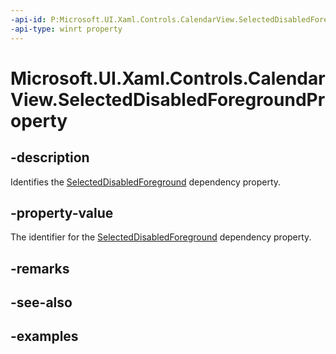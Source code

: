 ```yaml
---
-api-id: P:Microsoft.UI.Xaml.Controls.CalendarView.SelectedDisabledForegroundProperty
-api-type: winrt property
---
```


# Microsoft.UI.Xaml.Controls.CalendarView.SelectedDisabledForegroundProperty

<!--
public static Microsoft.UI.Xaml.DependencyProperty SelectedDisabledForegroundProperty { get; }
-->


## -description

Identifies the [SelectedDisabledForeground](calendarview_selecteddisabledforeground.md) dependency property.

## -property-value

The identifier for the [SelectedDisabledForeground](calendarview_selecteddisabledforeground.md) dependency property.

## -remarks

## -see-also

## -examples


